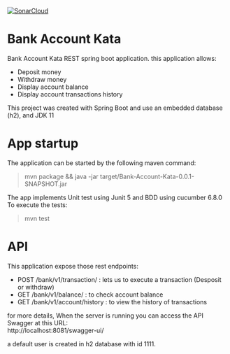 [![SonarCloud](https://sonarcloud.io/images/project_badges/sonarcloud-black.svg)](https://sonarcloud.io/dashboard?id=sofdev_Bank-Account-Kata)


# Bank Account Kata
Bank Account Kata REST spring boot application. this application allows: 
  - Deposit money
  - Withdraw money
  - Display account balance
  - Display account transactions history
 
This project was created with Spring Boot and use an embedded database (h2), and JDK 11
# App startup
The application can be started by the following maven command:
> mvn package && java -jar target/Bank-Account-Kata-0.0.1-SNAPSHOT.jar

The app implements Unit test using Junit 5 and BDD using cucumber 6.8.0
To execute the tests:
>  mvn test

# API
This application expose those rest endpoints: 
- POST /bank/v1/transaction/ : lets us to execute a transaction (Desposit or withdraw)
- GET /bank/v1/balance/<accountNumber> : to check account balance
- GET /bank/v1/account/history : to view the history of transactions 

for more details, When the server is running you can access the API Swagger at this URL:  
	http://localhost:8081/swagger-ui/

a default user is created in h2 database with id 1111.

